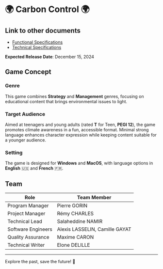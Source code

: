 # 🌍 Carbon Control 🌍

## Link to other documents
- [Functional Specifications](./Documents/FunctionalSpecifications/FunctionalSpecifications.md)
- [Technical Specifications](./Documents/TechnicalSpecification/TechnicalSpecification.md)

**Expected Release Date**: December 15, 2024

## Game Concept

### Genre
This game combines **Strategy** and **Management** genres, focusing on educational content that brings environmental issues to light.

### Target Audience
Aimed at teenagers and young adults (rated **T** for Teen, **PEGI 12**), the game promotes climate awareness in a fun, accessible format. Minimal strong language enhances character expression while keeping content suitable for a younger audience.

### Setting
The game is designed for **Windows** and **MacOS**, with language options in **English** 🇺🇸 and **French** 🇫🇷.


## Team

| Role                 | Team Member                                        |
|----------------------|----------------------------------------------------|
| Program Manager      | Pierre GORIN                                       |
| Project Manager      | Rémy CHARLES                                       |
| Technical Lead       | Salaheddine NAMIR                                  |
| Software Engineers   | Alexis LASSELIN, Camille GAYAT                     |
| Quality Assurance    | Maxime CARON                                       |
| Technical Writer     | Elone DELILLE                                      |

---

Explore the past, save the future! 🌱
